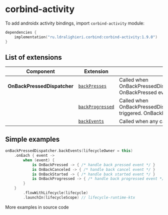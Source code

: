 ﻿
# corbind-activity

To add androidx activity bindings, import `corbind-activity` module:

```kotlin
dependencies {
    implementation("ru.ldralighieri.corbind:corbind-activity:1.9.0")
}
```

## List of extensions

Component | Extension | Description
--|---|--
**OnBackPressedDispatcher** | [`backPresses`][OnBackPressedDispatcher_backPresses] | Called when OnBackPressedDispatcher.onBackPressed triggered. OnBackPressed events only 
                         | [`backProgressed`][OnBackPressedDispatcher_backProgressed] | Called when OnBackPressedDispatcher.dispatchOnBackProgressed triggered. OnBackProgressed event only
                         | [`backEvents`][OnBackPressedDispatcher_backEvents] | Called when any callback event triggered. All events


## Simple examples

```kotlin
onBackPressedDispatcher.backEvents(lifecycleOwner = this)
    .onEach { event ->
        when (event) {
            is OnBackPressed -> { /* handle back pressed event */ }
            is OnBackCanceled -> { /* handle back cancel event */ }
            is OnBackStarted -> { /* handle back started event */ }
            is OnBackProgressed -> { /* handle back progressed event */ }
        }
    }
        .flowWithLifecycle(lifecycle)
        .launchIn(lifecycleScope) // lifecycle-runtime-ktx
```

More examples in source code

[OnBackPressedDispatcher_backPresses]: https://github.com/LDRAlighieri/Corbind/blob/master/corbind-activity/src/main/kotlin/ru/ldralighieri/corbind/activity/OnBackPressedDispatcherBackPresses.kt
[OnBackPressedDispatcher_backProgressed]: https://github.com/LDRAlighieri/Corbind/blob/master/corbind-activity/src/main/kotlin/ru/ldralighieri/corbind/activity/OnBackPressedDispatcherBackProgressed.kt
[OnBackPressedDispatcher_backEvents]: https://github.com/LDRAlighieri/Corbind/blob/master/corbind-activity/src/main/kotlin/ru/ldralighieri/corbind/activity/OnBackPressedDispatcherOnBackEvents.kt
